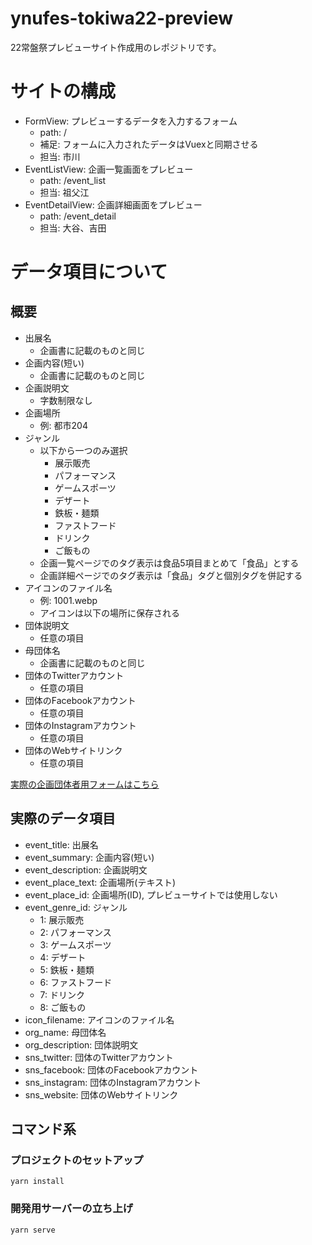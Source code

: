 # ynufes-tokiwa22-preview

22常盤祭プレビューサイト作成用のレポジトリです。

# サイトの構成
- FormView: プレビューするデータを入力するフォーム
  - path: /
  - 補足: フォームに入力されたデータはVuexと同期させる
  - 担当: 市川
- EventListView: 企画一覧画面をプレビュー
  - path: /event_list
  - 担当: 祖父江
- EventDetailView: 企画詳細画面をプレビュー
  - path: /event_detail
  - 担当: 大谷、吉田

# データ項目について
## 概要
- 出展名
  - 企画書に記載のものと同じ
- 企画内容(短い)
  - 企画書に記載のものと同じ
- 企画説明文
  - 字数制限なし
- 企画場所
  - 例: 都市204
- ジャンル
  - 以下から一つのみ選択
    - 展示販売
    - パフォーマンス
    - ゲームスポーツ
    - デザート
    - 鉄板・麺類
    - ファストフード
    - ドリンク
    - ご飯もの
  - 企画一覧ページでのタグ表示は食品5項目まとめて「食品」とする
  - 企画詳細ページでのタグ表示は「食品」タグと個別タグを併記する
- アイコンのファイル名
  - 例: 1001.webp
  - アイコンは以下の場所に保存される
- 団体説明文
  - 任意の項目
- 母団体名
  - 企画書に記載のものと同じ
- 団体のTwitterアカウント
  - 任意の項目
- 団体のFacebookアカウント
  - 任意の項目
- 団体のInstagramアカウント
  - 任意の項目
- 団体のWebサイトリンク
  - 任意の項目

[実際の企画団体者用フォームはこちら](https://docs.google.com/forms/d/e/1FAIpQLScpwBltF-y7PyfcZkM6gcTk88El0pqTP9-HFBqlsdRPUkLFZA/viewform)

## 実際のデータ項目
- event_title: 出展名
- event_summary: 企画内容(短い)
- event_description: 企画説明文
- event_place_text: 企画場所(テキスト)
- event_place_id: 企画場所(ID), プレビューサイトでは使用しない
- event_genre_id: ジャンル
  - 1: 展示販売
  - 2: パフォーマンス
  - 3: ゲームスポーツ
  - 4: デザート
  - 5: 鉄板・麺類
  - 6: ファストフード
  - 7: ドリンク
  - 8: ご飯もの
- icon_filename: アイコンのファイル名
- org_name: 母団体名
- org_description: 団体説明文
- sns_twitter: 団体のTwitterアカウント
- sns_facebook: 団体のFacebookアカウント
- sns_instagram: 団体のInstagramアカウント
- sns_website: 団体のWebサイトリンク

## コマンド系
### プロジェクトのセットアップ
```
yarn install
```
### 開発用サーバーの立ち上げ
```
yarn serve
```